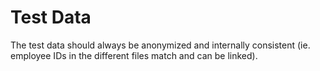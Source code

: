 # Test Data

The test data should always be anonymized and internally consistent (ie. employee IDs in the different files match and can be linked).
